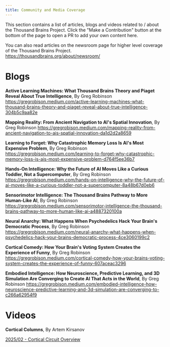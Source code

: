```yaml
---
title: Community and Media Coverage
---
```


This section contains a list of articles, blogs and videos related to / about the Thousand Brains Project.  Click the "Make a Contribution" button at the bottom of the page to open a PR to add your own content here.

You can also read articles on the newsroom page for higher level coverage of the Thousand Brains Project. https://thousandbrains.org/about/newsroom/


# Blogs

**Active Learning Machines: What Thousand Brains Theory and Piaget Reveal About True Intelligence**, By Greg Robinson
<https://gregrobison.medium.com/active-learning-machines-what-thousand-brains-theory-and-piaget-reveal-about-true-intelligence-304b5c9aa82e>

**Mapping Reality: From Ancient Navigation to AI's Spatial Innovation**, By Greg Robinson
<https://gregrobison.medium.com/mapping-reality-from-ancient-navigation-to-ais-spatial-innovation-da1d2d2a8659>

**Learning to Forget: Why Catastrophic Memory Loss Is AI's Most Expensive Problem**, By Greg Robinson
<https://gregrobison.medium.com/learning-to-forget-why-catastrophic-memory-loss-is-ais-most-expensive-problem-d764f5ee36b7>

**Hands-On Intelligence: Why the Future of AI Moves Like a Curious Toddler, Not a Supercomputer**, By Greg Robinson
<https://gregrobison.medium.com/hands-on-intelligence-why-the-future-of-ai-moves-like-a-curious-toddler-not-a-supercomputer-8a48b67d0eb6>

**Sensorimotor Intelligence: The Thousand Brains Pathway to More Human-Like AI**, By Greg Robinson
<https://gregrobison.medium.com/sensorimotor-intelligence-the-thousand-brains-pathway-to-more-human-like-ai-a4887320100a>

**Neural Anarchy: What Happens When Psychedelics Hack Your Brain's Democratic Process**, By Greg Robinson
<https://gregrobison.medium.com/neural-anarchy-what-happens-when-psychedelics-hack-your-brains-democratic-process-4ce3060199c2>

**Cortical Comedy: How Your Brain's Voting System Creates the Experience of Funny**, By Greg Robinson
<https://gregrobison.medium.com/cortical-comedy-how-your-brains-voting-system-creates-the-experience-of-funny-607aceac3296>

**Embodied Intelligence: How Neuroscience, Predictive Learning, and 3D Simulation Are Converging to Create AI That Acts in the World**, By Greg Robinson
<https://gregrobison.medium.com/embodied-intelligence-how-neuroscience-predictive-learning-and-3d-simulation-are-converging-to-c266a62954f9>

# Videos

**Cortical Columns**, By Artem Kirsanov

[2025/02 - Cortical Circuit Overview](https://www.youtube.com/watch?v=Dykkubb-Qus)


